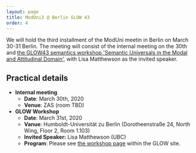 ```yaml
---
layout: page
title: ModUni3 @ Berlin GLOW 43
order: 4
---
```


We will hold the third installment of the ModUni meetin in Berlin on March 30-31 Berlin. The meeting will consist of the internal meeting on the 30th and [the GLOW43 semantics workshop 
'Semantic Universals in the Modal and Attitudinal Domain'](https://glowlinguistics.org/43/workshops/semantic-universals/), with Lisa Matthewson as the invited speaker. 

## Practical details

* **Internal meeting**
  - **Date**: March 30th, 2020
  - **Venue**: ZAS (room TBD)
* **GLOW Workshop** 
  - **Date**: March 31st, 2020
  - **Vanue**: Humboldt-Universität zu Berlin (Dorotheenstraße 24, North Wing, Floor 2, Room 1.103)
  - **Invited Speaker:** Lisa Matthewson (UBC)
  - **Program**: Please see [the workshop page](https://glowlinguistics.org/43/workshops/semantic-universals/) within the GLOW site. 





